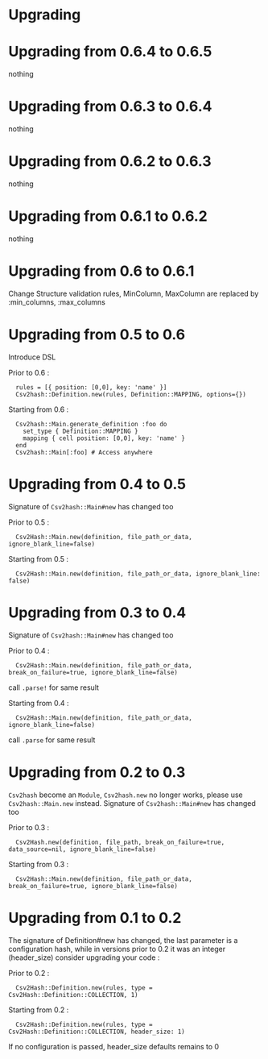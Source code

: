 # Upgrading

# Upgrading from 0.6.4 to 0.6.5

nothing

# Upgrading from 0.6.3 to 0.6.4

nothing

# Upgrading from 0.6.2 to 0.6.3

nothing

# Upgrading from 0.6.1 to 0.6.2

nothing

# Upgrading from 0.6 to 0.6.1

Change Structure validation rules, MinColumn, MaxColumn are replaced by :min_columns, :max_columns

# Upgrading from 0.5 to 0.6

Introduce DSL

Prior to 0.6 :

```
  rules = [{ position: [0,0], key: 'name' }]
  Csv2hash::Definition.new(rules, Definition::MAPPING, options={})

```

Starting from 0.6 :

```
  Csv2hash::Main.generate_definition :foo do
    set_type { Definition::MAPPING }
    mapping { cell position: [0,0], key: 'name' }
  end
  Csv2hash::Main[:foo] # Access anywhere
```

# Upgrading from 0.4 to 0.5

Signature of ```Csv2hash::Main#new``` has changed too

Prior to 0.5 :

```
  Csv2Hash::Main.new(definition, file_path_or_data, ignore_blank_line=false)
```

Starting from 0.5 :

```
  Csv2Hash::Main.new(definition, file_path_or_data, ignore_blank_line: false)
```

# Upgrading from 0.3 to 0.4

Signature of ```Csv2hash::Main#new``` has changed too

Prior to 0.4 :

```
  Csv2Hash::Main.new(definition, file_path_or_data, break_on_failure=true, ignore_blank_line=false)
```

call ```.parse!``` for same result

Starting from 0.4 :

```
  Csv2Hash::Main.new(definition, file_path_or_data, ignore_blank_line=false)
```

call ```.parse``` for same result

# Upgrading from 0.2 to 0.3

```Csv2hash``` become an ```Module```,  ```Csv2hash.new``` no longer works, please use ```Csv2hash::Main.new``` instead.
Signature of ```Csv2hash::Main#new``` has changed too

Prior to 0.3 :

```
  Csv2Hash.new(definition, file_path, break_on_failure=true, data_source=nil, ignore_blank_line=false)
```

Starting from 0.3 :

```
  Csv2Hash::Main.new(definition, file_path_or_data, break_on_failure=true, ignore_blank_line=false)
```

# Upgrading from 0.1 to 0.2

The signature of Definition#new has changed, the last parameter is a configuration hash, while in versions prior to 0.2 it was an integer (header_size) consider upgrading your code :

Prior to 0.2 :

```
  Csv2Hash::Definition.new(rules, type = Csv2Hash::Definition::COLLECTION, 1)
```

Starting from 0.2 :

```
  Csv2Hash::Definition.new(rules, type = Csv2Hash::Definition::COLLECTION, header_size: 1)
```

If no configuration is passed, header_size defaults remains to 0
